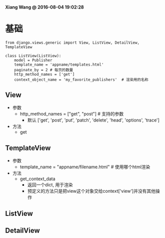 #### Xiang Wang @ 2016-08-04 19:02:28

# 基础
    from django.views.generic import View, ListView, DetailView, TemplateView

    class ListView(ListView):
        model = Publisher
        template_name = 'appname/templates.html'
        paginate_by = 2 # 每页的数量
        http_method_names = ['get']
        context_object_name = 'my_favorite_publishers'  # 渲染用的名称

## View
* 参数
    * http_method_names = ["get", "post"]   # 支持的参数
        * 默认 ['get', 'post', 'put', 'patch', 'delete', 'head', 'options', 'trace']
* 方法
    * get

## TemplateView
* 参数
    * template_name = "appname/filename.html"  # 使用哪个html渲染
* 方法
    * get_context_data
        * 返回一个dict, 用于渲染
        * 预定义的方法只是把view这个对象交给context['view']并没有其他操作
## ListView
## DetailView
